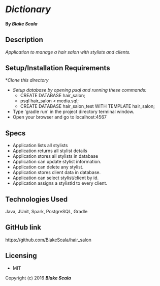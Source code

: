 # _Dictionary_

#### By _Blake Scala_

## Description

_Application to manage a hair salon with stylists and clients._

## Setup/Installation Requirements

*_Clone this directory_
* _Setup database by opening psql and running these commands:_
    * CREATE DATABASE hair_salon;
    * psql hair_salon < media.sql;
    * CREATE DATABASE hair_salon_test WITH TEMPLATE hair_salon;
* Type 'gradle run' in the project directory terminal window.
* Open your browser and go to localhost:4567

## Specs
* Application lists all stylists
* Application returns all stylist details
* Application stores all stylists in database
* Application can update stylist information.
* Application can delete any stylist.
* Application stores client data in database.
* Application can select stylist/client by id.
* Application assigns a stylistId to every client.

## Technologies Used
Java, JUnit, Spark, PostgreSQL, Gradle

## GitHub link

https://github.com/BlakeScala/hair_salon

## Licensing

* MIT

Copyright (c) 2016 **_Blake Scala_**
